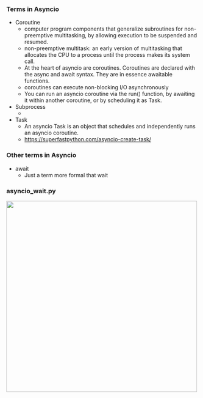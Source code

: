 ### Terms in Asyncio

- Coroutine
  - computer program components that generalize subroutines for non-preemptive multitasking, by allowing execution to be suspended and resumed. 
  - non-preemptive multitask: an early version of multitasking that allocates the CPU to a process until the process makes its system call.
  - At the heart of asyncio are coroutines. Coroutines are declared with the async and await syntax. They are in essence awaitable functions.
  - coroutines can execute non-blocking I/O asynchronously
  - You can run an asyncio coroutine via the run() function, by awaiting it within another coroutine, or by scheduling it as Task.
- Subprocess
  - <TBD>
- Task 
  - An asyncio Task is an object that schedules and independently runs an asyncio coroutine.
  - https://superfastpython.com/asyncio-create-task/

### Other terms in Asyncio
- await 
  - Just a term more formal that wait


### asyncio_wait.py

<img src="https://user-images.githubusercontent.com/33477318/185338417-9feab028-b726-49c3-ad40-c7e887dbf34e.png" width="500">
